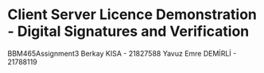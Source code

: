 # Client Server Licence Demonstration - Digital Signatures and Verification 
BBM465Assignment3 
Berkay KISA - 21827588 
Yavuz Emre DEMİRLİ - 21788119
